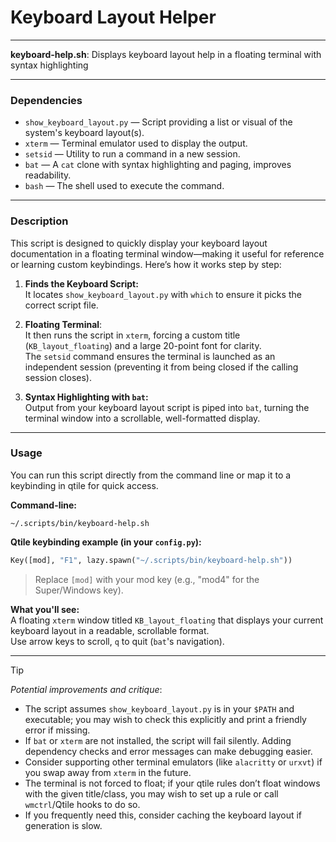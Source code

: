 # Keyboard Layout Helper

---

**keyboard-help.sh**: Displays keyboard layout help in a floating terminal with syntax highlighting

---

### Dependencies

- `show_keyboard_layout.py` — Script providing a list or visual of the system's keyboard layout(s).
- `xterm` — Terminal emulator used to display the output.
- `setsid` — Utility to run a command in a new session.
- `bat` — A `cat` clone with syntax highlighting and paging, improves readability.
- `bash` — The shell used to execute the command.

---

### Description

This script is designed to quickly display your keyboard layout documentation in a floating terminal window—making it useful for reference or learning custom keybindings. Here’s how it works step by step:

1. **Finds the Keyboard Script:**  
   It locates `show_keyboard_layout.py` with `which` to ensure it picks the correct script file.

2. **Floating Terminal**:  
   It then runs the script in `xterm`, forcing a custom title (`KB_layout_floating`) and a large 20-point font for clarity.  
   The `setsid` command ensures the terminal is launched as an independent session (preventing it from being closed if the calling session closes).

3. **Syntax Highlighting with `bat`:**  
   Output from your keyboard layout script is piped into `bat`, turning the terminal window into a scrollable, well-formatted display.

---

### Usage

You can run this script directly from the command line or map it to a keybinding in qtile for quick access.

**Command-line:**
```
~/.scripts/bin/keyboard-help.sh
```

**Qtile keybinding example (in your `config.py`):**
```python
Key([mod], "F1", lazy.spawn("~/.scripts/bin/keyboard-help.sh"))
```
> Replace `[mod]` with your mod key (e.g., "mod4" for the Super/Windows key).

**What you'll see:**  
A floating `xterm` window titled `KB_layout_floating` that displays your current keyboard layout in a readable, scrollable format.  
Use arrow keys to scroll, `q` to quit (`bat`'s navigation).

---

> [!TIP]
> 
> *Potential improvements and critique*:
> - The script assumes `show_keyboard_layout.py` is in your `$PATH` and executable; you may wish to check this explicitly and print a friendly error if missing.
> - If `bat` or `xterm` are not installed, the script will fail silently. Adding dependency checks and error messages can make debugging easier.
> - Consider supporting other terminal emulators (like `alacritty` or `urxvt`) if you swap away from `xterm` in the future.
> - The terminal is not forced to float; if your qtile rules don’t float windows with the given title/class, you may wish to set up a rule or call `wmctrl`/Qtile hooks to do so.
> - If you frequently need this, consider caching the keyboard layout if generation is slow.
